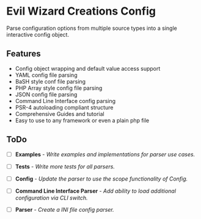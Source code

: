 Evil Wizard Creations Config
=========================

Parse configuration options from multiple source types into a single interactive config object.

Features
--------

* Config object wrapping and default value access support
* YAML config file parsing
* BaSH style conf file parsing
* PHP Array style config file parsing
* JSON config file parsing
* Command Line Interface config parsing
* PSR-4 autoloading compliant structure
* Comprehensive Guides and tutorial
* Easy to use to any framework or even a plain php file

ToDo
--------

- [ ] **Examples** - *Write examples and implementations for parser use cases.*
- [ ] **Tests** - *Write more tests for all parsers.*
- [ ] **Config** - *Update the parser to use the scope functionality of Config.*
- [ ] **Command Line Interface Parser** - *Add ability to load additional configuration via CLI switch.*
- [ ] **Parser** - *Create a INI file config parser.*

